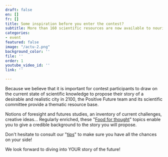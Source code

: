 ```yaml
---
draft: false
en: []
fr: []
title: Some inspiration before you enter the contest?
subtitle: More than 160 scientific resources are now available to nourish your reflection!
categories:
- event
featured: false
image: "/actu-2.png"
background_color: ''
file: ''
order: 1
youtube_video_id: ''
link: ''

---
```

Because we believe that it is important for contest participants to draw on the current state of scientific knowledge to propose their story of a desirable and realistic city in 2100, the Positive Future team and its scientific committee provide a thematic resource base.

Notions of foresight and futures studies, an inventory of current challenges, creative ideas... Regularly enriched, these "[Food for thought](mailto:http://www.positive-future.org/resources)" topics enable you to give a credible background to the story you will propose.

Don't hesitate to consult our "[tips](mailto:http://www.positive-future.org/contest/tips)" to make sure you have all the chances on your side!

We look forward to diving into YOUR story of the future!